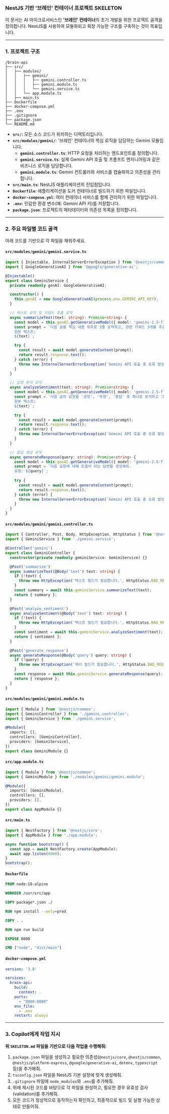### NestJS 기반 '브레인' 컨테이너 프로젝트 SKELETON

이 문서는 AI 마이크로서비스인 **'브레인' 컨테이너**의 초기 개발을 위한 프로젝트 골격을 정의합니다. NestJS를 사용하여 모듈화되고 확장 가능한 구조를 구축하는 것이 목표입니다.

-----

### 1\. 프로젝트 구조

```
/brain-api
├── src/
│   ├── modules/
│   │   ├── gemini/
│   │   │   ├── gemini.controller.ts
│   │   │   ├── gemini.module.ts
│   │   │   └── gemini.service.ts
│   │   └── app.module.ts
│   ├── main.ts
├── Dockerfile
├── docker-compose.yml
├── .env
├── .gitignore
├── package.json
└── README.md
```

  - **`src/`**: 모든 소스 코드가 위치하는 디렉토리입니다.
  - **`src/modules/gemini/`**: '브레인' 컨테이너의 핵심 로직을 담당하는 Gemini 모듈입니다.
      - **`gemini.controller.ts`**: HTTP 요청을 처리하는 엔드포인트를 정의합니다.
      - **`gemini.service.ts`**: 실제 Gemini API 호출 및 프롬프트 엔지니어링과 같은 비즈니스 로직을 담당합니다.
      - **`gemini.module.ts`**: Gemini 컨트롤러와 서비스를 캡슐화하고 의존성을 관리합니다.
  - **`src/main.ts`**: NestJS 애플리케이션의 진입점입니다.
  - **`Dockerfile`**: 애플리케이션을 도커 컨테이너로 빌드하기 위한 파일입니다.
  - **`docker-compose.yml`**: 여러 컨테이너 서비스를 함께 관리하기 위한 파일입니다.
  - **`.env`**: 민감한 환경 변수(예: Gemini API 키)를 저장합니다.
  - **`package.json`**: 프로젝트의 메타데이터와 의존성 목록을 정의합니다.

-----

### 2\. 주요 파일별 코드 골격

아래 코드를 기반으로 각 파일을 채워주세요.

#### `src/modules/gemini/gemini.service.ts`

```typescript
import { Injectable, InternalServerErrorException } from '@nestjs/common';
import { GoogleGenerativeAI } from '@google/generative-ai';

@Injectable()
export class GeminiService {
  private readonly genAI: GoogleGenerativeAI;

  constructor() {
    this.genAI = new GoogleGenerativeAI(process.env.GEMINI_API_KEY);
  }

  // 텍스트 요약 및 키워드 추출 로직
  async summarizeText(text: string): Promise<string> {
    const model = this.genAI.getGenerativeModel({ model: 'gemini-2.5-flash' });
    const prompt = `다음 글을 핵심 내용 위주로 3줄 요약하고, 관련 키워드 3개를 추출해줘.
    원본 텍스트:
    ${text}`;

    try {
      const result = await model.generateContent(prompt);
      return result.response.text();
    } catch (error) {
      throw new InternalServerErrorException(`Gemini API 호출 중 오류 발생: ${error.message}`);
    }
  }

  // 감정 분석 로직
  async analyzeSentiment(text: string): Promise<string> {
    const model = this.genAI.getGenerativeModel({ model: 'gemini-2.5-flash' });
    const prompt = `다음 글의 감정을 '긍정', '부정', '중립' 중 하나로 분석하고 그 이유를 한 문장으로 설명해줘.
    원본 텍스트:
    ${text}`;

    try {
      const result = await model.generateContent(prompt);
      return result.response.text();
    } catch (error) {
      throw new InternalServerErrorException(`Gemini API 호출 중 오류 발생: ${error.message}`);
    }
  }

  // 응답 생성 로직
  async generateResponse(query: string): Promise<string> {
    const model = this.genAI.getGenerativeModel({ model: 'gemini-2.5-flash' });
    const prompt = `다음 요청에 대해 도움이 되는 답변을 생성해줘.
    요청: ${query}`;
    
    try {
      const result = await model.generateContent(prompt);
      return result.response.text();
    } catch (error) {
      throw new InternalServerErrorException(`Gemini API 호출 중 오류 발생: ${error.message}`);
    }
  }
}
```

#### `src/modules/gemini/gemini.controller.ts`

```typescript
import { Controller, Post, Body, HttpException, HttpStatus } from '@nestjs/common';
import { GeminiService } from './gemini.service';

@Controller('gemini')
export class GeminiController {
  constructor(private readonly geminiService: GeminiService) {}

  @Post('summarize')
  async summarizeText(@Body('text') text: string) {
    if (!text) {
      throw new HttpException('텍스트 필드가 필요합니다.', HttpStatus.BAD_REQUEST);
    }
    const summary = await this.geminiService.summarizeText(text);
    return { summary };
  }

  @Post('analyze_sentiment')
  async analyzeSentiment(@Body('text') text: string) {
    if (!text) {
      throw new HttpException('텍스트 필드가 필요합니다.', HttpStatus.BAD_REQUEST);
    }
    const sentiment = await this.geminiService.analyzeSentiment(text);
    return { sentiment };
  }

  @Post('generate_response')
  async generateResponse(@Body('query') query: string) {
    if (!query) {
      throw new HttpException('쿼리 필드가 필요합니다.', HttpStatus.BAD_REQUEST);
    }
    const response = await this.geminiService.generateResponse(query);
    return { response };
  }
}
```

#### `src/modules/gemini/gemini.module.ts`

```typescript
import { Module } from '@nestjs/common';
import { GeminiController } from './gemini.controller';
import { GeminiService } from './gemini.service';

@Module({
  imports: [],
  controllers: [GeminiController],
  providers: [GeminiService],
})
export class GeminiModule {}
```

#### `src/app.module.ts`

```typescript
import { Module } from '@nestjs/common';
import { GeminiModule } from './modules/gemini/gemini.module';

@Module({
  imports: [GeminiModule],
  controllers: [],
  providers: [],
})
export class AppModule {}
```

#### `src/main.ts`

```typescript
import { NestFactory } from '@nestjs/core';
import { AppModule } from './app.module';

async function bootstrap() {
  const app = await NestFactory.create(AppModule);
  await app.listen(8000);
}
bootstrap();
```

#### `Dockerfile`

```dockerfile
FROM node:18-alpine

WORKDIR /usr/src/app

COPY package*.json ./

RUN npm install --only=prod

COPY . .

RUN npm run build

EXPOSE 8000

CMD ["node", "dist/main"]
```

#### `docker-compose.yml`

```yaml
version: '3.8'

services:
  brain-api:
    build:
      context: .
    ports:
      - "8000:8000"
    env_file:
      - .env
    restart: always
```

-----

### 3\. Copilot에게 작업 지시

**위 `SKELETON.md` 파일을 기반으로 다음 작업을 수행해줘:**

1.  `package.json` 파일을 생성하고 필요한 의존성(`@nestjs/core`, `@nestjs/common`, `@nestjs/platform-express`, `@google/generative-ai`, `dotenv`, `typescript` 등)을 추가해줘.
2.  `tsconfig.json` 파일을 NestJS 기본 설정에 맞게 생성해줘.
3.  `.gitignore` 파일에 `node_modules`와 `.env`를 추가해줘.
4.  위에 제시된 코드를 바탕으로 각 파일을 완성하고, 필요한 경우 유효성 검사(validation)를 추가해줘.
5.  모든 코드가 정상적으로 동작하는지 확인하고, 최종적으로 빌드 및 실행 가능한 상태로 만들어줘.